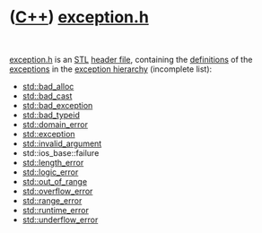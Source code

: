 
 

 

 

 

 

([C++](Cpp.md)) [exception.h](CppExceptionH.md)
=================================================

 

[exception.h](CppExceptionH.md) is an [STL](CppStl.md) [header
file](CppHeaderFile.md), containing the
[definitions](CppDefinition.md) of the [exceptions](CppException.md)
in the [exception hierarchy](CppExceptionHierarchy.md) (incomplete
list):

-   [std::bad\_alloc](CppBad_alloc.md)
-   [std::bad\_cast](CppBad_cast.md)
-   [std::bad\_exception](CppBad_exception.md)
-   [std::bad\_typeid](CppBad_typeid.md)
-   [std::domain\_error](CppDomain_error.md)
-   [std::exception](CppException.md)
-   [std::invalid\_argument](CppInvalid_argument.md)
-   std::ios\_base::failure
-   [std::length\_error](CppLength_error.md)
-   [std::logic\_error](CppLogic_error.md)
-   [std::out\_of\_range](CppOut_of_range.md)
-   [std::overflow\_error](CppOverflow_error.md)
-   [std::range\_error](CppRange_error.md)
-   [std::runtime\_error](CppRuntime_error.md)
-   [std::underflow\_error](CppUnderflow_error.md)

 

 

 

 

 

 

